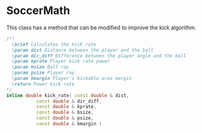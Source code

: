 # SoccerMath

This class has a method that can be modified to improve the kick algorithm.

```cpp
/*!
  \brief Calculates the kick rate
  \param dist Distance between the player and the ball
  \param dir_diff Difference between the player angle and the ball
  \param kprate Player kick rate power
  \param bsize Ball ray
  \param psize Player ray
  \param kmargin Player's kickable area margin
  \return Power kick rate 
*/
inline double kick_rate( const double & dist,
           const double & dir_diff,
           const double & kprate,
           const double & bsize,
           const double & psize,
           const double & kmargin )
```
